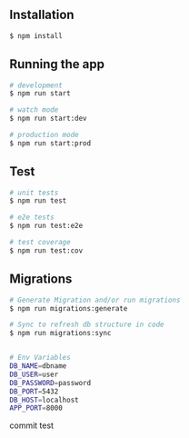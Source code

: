 ## Installation

```bash
$ npm install
```

## Running the app

```bash
# development
$ npm run start

# watch mode
$ npm run start:dev

# production mode
$ npm run start:prod
```

## Test

```bash
# unit tests
$ npm run test

# e2e tests
$ npm run test:e2e

# test coverage
$ npm run test:cov
```

## Migrations

```bash
# Generate Migration and/or run migrations
$ npm run migrations:generate

# Sync to refresh db structure in code
$ npm run migrations:sync



```

```bash
# Env Variables
DB_NAME=dbname
DB_USER=user
DB_PASSWORD=password
DB_PORT=5432
DB_HOST=localhost
APP_PORT=8000
```

commit test